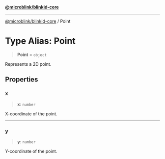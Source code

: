 [**@microblink/blinkid-core**](../README.md)

***

[@microblink/blinkid-core](../README.md) / Point

# Type Alias: Point

> **Point** = `object`

Represents a 2D point.

## Properties

### x

> **x**: `number`

X-coordinate of the point.

***

### y

> **y**: `number`

Y-coordinate of the point.
